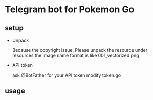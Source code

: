 # Telegram bot for Pokemon Go

## setup

- Unpack

    Because the copyright issue, Please unpack the resource under resources
the image name format is like 001_vectorized.png

- API token

    ask @BotFather for your API token
modify token.go

## usage
